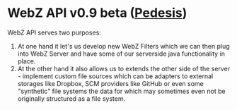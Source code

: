 # WebZ API v0.9 beta ([Pedesis](https://www.pinterest.com/teremterem/pedesis-from-ancient-greek-a-leaping/))

WebZ API serves two purposes:
 1. At one hand it let's us develop new WebZ Filters which we can then plug into WebZ Server and have some of our serverside java functionality in place.
 2. At the other hand it also allows us to extends the other side of the server - implement custom file sources which can be adapters to external storages like Dropbox, SCM providers like GitHub or even some "synthetic" file systems the data for which may sometimes even not be originally structured as a file system.
